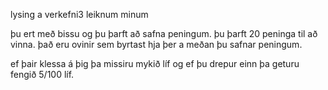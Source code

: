lysing a verkefni3 leiknum minum

þu ert með bissu og þu þarft að safna peningum. þu þarft 20 peninga til að vinna. það eru ovinir sem byrtast hja þer a meðan þu safnar peningum.

ef þair klessa á þig þa missiru mykið líf og ef þu drepur einn þa geturu fengið 5/100 líf.
